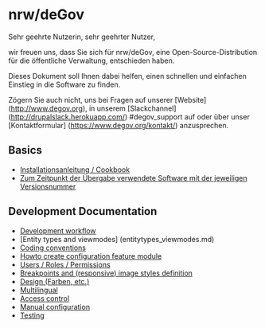 # nrw/deGov

Sehr geehrte Nutzerin, sehr geehrter Nutzer,

wir freuen uns, dass Sie sich für nrw/deGov, eine Open-Source-Distribution für die öffentliche Verwaltung, entschieden haben. 

Dieses Dokument soll Ihnen dabei helfen, einen schnellen und einfachen Einstieg in die Software zu finden. 

Zögern Sie auch nicht, uns bei Fragen auf unserer [Website] (http://www.degov.org), in unserem [Slackchannel] (http://drupalslack.herokuapp.com/) #degov_support auf  oder über unser [Kontaktformular] (https://www.degov.org/kontakt/) anzusprechen.

## Basics
* [Installationsanleitung / Cookbook](cookbook.md) 
* [Zum Zeitpunkt der Übergabe verwendete Software mit der jeweiligen Versionsnummer](versionsnummern.md)

## Development Documentation

* [Development workflow](development_workflow.md)
* [Entity types and viewmodes] (entitytypes_viewmodes.md) 
* [Coding conventions](coding_conventions.md)
* [Howto create configuration feature module](howto_create_configuration_feature_module.md)
* [Users / Roles / Permissions](users_roles_permissions.md)
* [Breakpoints and (responsive) image styles definition](breakpoints.md)
* [Design (Farben, etc.)](design.md)
* [Multilingual](multilingual.md)
* [Access control](access_control.md)
* [Manual configuration](manual_configuration.md)
* [Testing](testing.md)
